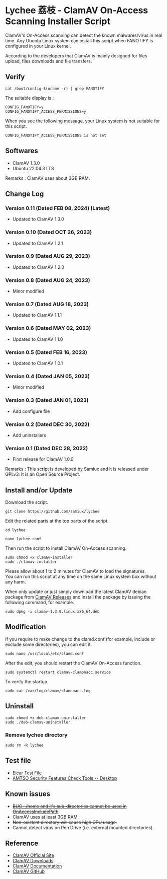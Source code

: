 # Lychee 荔枝 - ClamAV On-Access Scanning Installer Script

ClamAV's On-Access scanning can detect the known malwares/virus in real time.  Any Ubuntu Linux system can install this script when FANOTIFY is configured in your Linux kernel.

According to the developers that ClamAV is mainly designed for files upload, files downloads and file transfers.

## Verify

```
cat /boot/config-$(uname -r) | grep FANOTIFY
```

The suitable display is :

```
CONFIG_FANOTIFY=y
CONFIG_FANOTIFY_ACCESS_PERMISSIONS=y
```

When you see the following message, your Linux system is not suitable for this script.

```
CONFIG_FANOTIFY_ACCESS_PERMISSIONS is not set
``` 

## Softwares

- ClamAV 1.3.0
- Ubuntu 22.04.3 LTS  

Remarks : ClamAV uses about 3GB RAM.

## Change Log

### Version 0.11 (Dated FEB 08, 2024) (Latest)  
- Updated to ClamAV 1.3.0  

### Version 0.10 (Dated OCT 26, 2023)   
- Updated to ClamAV 1.2.1  

### Version 0.9 (Dated AUG 29, 2023)   
- Updated to ClamAV 1.2.0  

### Version 0.8 (Dated AUG 24, 2023)  
- Minor modified  

### Version 0.7 (Dated AUG 18, 2023)  
- Updated to ClamAV 1.1.1  

### Version 0.6 (Dated MAY 02, 2023)  
- Updated to ClamAV 1.1.0  

### Version 0.5 (Dated FEB 16, 2023)   
- Updated to ClamAV 1.0.1  

### Version 0.4 (Dated JAN 05, 2023)   
- Minor modified  

### Version 0.3 (Dated JAN 01, 2023)   
- Add configure file  

### Version 0.2 (Dated DEC 30, 2022)   
- Add uninstallers  

### Version 0.1 (Dated DEC 28, 2022)   
- First release for ClamAV 1.0.0  

Remarks : This script is developed by Samiux and it is released under GPLv3.  It is an Open Source Project.

## Install and/or Update

Download the script.
```
git clone https://github.com/samiux/lychee
```

Edit the related parts at the top parts of the script.
```
cd lychee

nano lychee.conf
```

Then run the script to install ClamAV On-Access scanning.
```
sudo chmod +x clamav-installer
sudo ./clamav-installer
```
Please allow about 1 to 2 minutes for ClamAV to load the signatures.   
You can run this script at any time on the same Linux system box without any harm.

When only update or just simply download the latest ClamAV debian package from [ClamAV Releases](https://github.com/Cisco-Talos/clamav/releases/) and install the package by issuing the following command, for example.

```
sudo dpkg -i clamav-1.3.0.linux.x86_64.deb
```

## Modification

If you require to make change to the clamd.conf (for example, include or exclude some directories), you can edit it.

```
sudo nano /usr/local/etc/clamd.conf
```

After the edit, you should restart the ClamAV On-Access function.

```
sudo systemctl restart clamav-clamonacc.service
```

To verify the startup.

```
sudo cat /var/log/clamav/clamonacc.log
```

## Uninstall

```
sudo chmod +x deb-clamav-uninstaller
sudo ./deb-clamav-uninstaller
``` 

### Remove lychee directory
```
sudo rm -R lychee
```

## Test file
- [Eicar Test File](https://www.eicar.org/download-anti-malware-testfile/)  
- [AMTSO Security Features Check Tools -- Desktop](https://www.amtso.org/security-features-check/)  

## Known issues
- ~~[BUG : /home and it's sub-directories cannot be used in OnAccessIncludePath](https://github.com/Cisco-Talos/clamav/issues/799)~~  
- ClamAV uses at least 3GB RAM.
- ~~Non-existent directory will cause high CPU usage.~~  
- Cannot detect virus on Pen Drive (i.e. external mounted directories).  

## Reference

- [ClamAV Official Site](https://www.clamav.net/)  
- [ClamAV Downloads](https://www.clamav.net/downloads)  
- [ClamAV Documentation](https://docs.clamav.net/)  
- [ClamAV GitHub](https://github.com/Cisco-Talos/clamav)  
